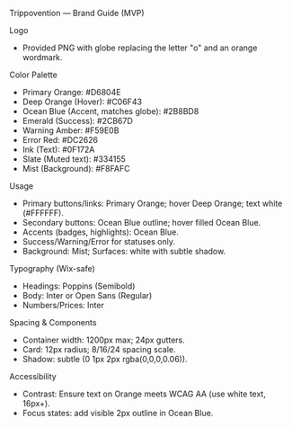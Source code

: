 Trippovention — Brand Guide (MVP)

Logo
- Provided PNG with globe replacing the letter "o" and an orange wordmark.

Color Palette
- Primary Orange: #D6804E
- Deep Orange (Hover): #C06F43
- Ocean Blue (Accent, matches globe): #2B8BD8
- Emerald (Success): #2CB67D
- Warning Amber: #F59E0B
- Error Red: #DC2626
- Ink (Text): #0F172A
- Slate (Muted text): #334155
- Mist (Background): #F8FAFC

Usage
- Primary buttons/links: Primary Orange; hover Deep Orange; text white (#FFFFFF).
- Secondary buttons: Ocean Blue outline; hover filled Ocean Blue.
- Accents (badges, highlights): Ocean Blue.
- Success/Warning/Error for statuses only.
- Background: Mist; Surfaces: white with subtle shadow.

Typography (Wix-safe)
- Headings: Poppins (Semibold)
- Body: Inter or Open Sans (Regular)
- Numbers/Prices: Inter

Spacing & Components
- Container width: 1200px max; 24px gutters.
- Card: 12px radius; 8/16/24 spacing scale.
- Shadow: subtle (0 1px 2px rgba(0,0,0,0.06)).

Accessibility
- Contrast: Ensure text on Orange meets WCAG AA (use white text, 16px+).
- Focus states: add visible 2px outline in Ocean Blue.




